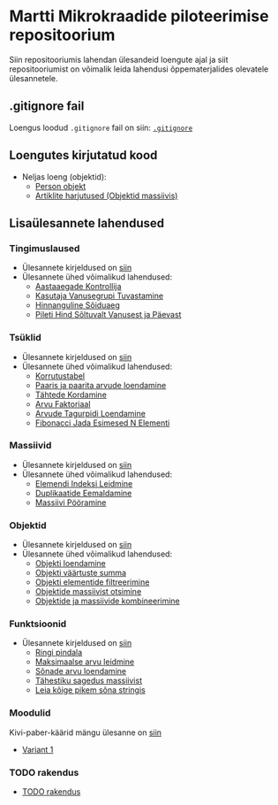 # Martti Mikrokraadide piloteerimise repositoorium

Siin repositooriumis lahendan ülesandeid loengute ajal ja siit repositooriumist on võimalik leida lahendusi õppematerjalides olevatele ülesannetele.

## .gitignore fail

Loengus loodud `.gitignore` fail on siin: [`.gitignore`](./.gitignore)

## Loengutes kirjutatud kood

- Neljas loeng (objektid):
  - [Person objekt](./lessons/Objects/person.js)
  - [Artiklite harjutused (Objektid massiivis)](lessons/Objects/articles.js)

## Lisaülesannete lahendused

### Tingimuslaused

- Ülesannete kirjeldused on [siin](https://github.com/HK-Mikrokraadid/Veebiarendus/blob/c86b703e96f46deb8f6a2b07f23b0fac82df2b3b/Subjects/Programming-Basics/Topics/Conditionals/Exercises.md)
- Ülesannete ühed võimalikud lahendused:
  - [Aastaaegade Kontrollija](./solutions/Conditionals/season.js)
  - [Kasutaja Vanusegrupi Tuvastamine](./solutions/Conditionals/ageGroup.js)
  - [Hinnanguline Sõiduaeg](./solutions/Conditionals/traffic.js)
  - [Pileti Hind Sõltuvalt Vanusest ja Päevast](./solutions/Conditionals/ticket.js)

### Tsüklid

- Ülesannete kirjeldused on [siin](https://github.com/HK-Mikrokraadid/Veebiarendus/blob/c86b703e96f46deb8f6a2b07f23b0fac82df2b3b/Subjects/Programming-Basics/Topics/Loops/Exercises.md)
- Ülesannete ühed võimalikud lahendused:
  - [Korrutustabel](./solutions/Loops/multiplication.js)
  - [Paaris ja paarita arvude loendamine](./solutions/Loops/oddEven.js)
  - [Tähtede Kordamine](./solutions/Loops/hello.js)
  - [Arvu Faktoriaal](./solutions/Loops/factorial.js)
  - [Arvude Tagurpidi Loendamine](./solutions/Loops/backward.js)
  - [Fibonacci Jada Esimesed N Elementi](./solutions/Loops/fibonacci.js)

### Massiivid

- Ülesannete kirjeldused on [siin](https://github.com/HK-Mikrokraadid/Veebiarendus/blob/c86b703e96f46deb8f6a2b07f23b0fac82df2b3b/Subjects/Programming-Basics/Topics/Data-Structures/Exercises-Arrays.md)
- Ülesannete ühed võimalikud lahendused:
  - [Elemendi Indeksi Leidmine](./solutions/Arrays/index.js)
  - [Duplikaatide Eemaldamine](./solutions/Arrays/duplicates.js)
  - [Massiivi Pööramine](./solutions/Arrays/reverse.js)

### Objektid

- Ülesannete kirjeldused on [siin](https://github.com/HK-Mikrokraadid/Veebiarendus/blob/main/Subjects/Programming-Basics/Topics/Data-Structures/Exercises-Objects.md)
- Ülesannete ühed võimalikud lahendused:
  - [Objekti loendamine](./solutions/Objects/countingKeys.js)
  - [Objekti väärtuste summa](./solutions/Objects/sumOfValues.js)
  - [Objekti elementide filtreerimine](./solutions/Objects/filterValues.js)
  - [Objektide massiivist otsimine](./solutions/Objects/filterObjectFromArray.js)
  - [Objektide ja massiivide kombineerimine](./solutions/Objects/objectsAndArrays.js)

### Funktsioonid

- Ülesannete kirjeldused on [siin](https://github.com/HK-Mikrokraadid/Veebiarendus/blob/main/Subjects/Programming-Basics/Topics/Functions/Exercises.md)
  - [Ringi pindala](./solutions/Functions/circleArea.js)
  - [Maksimaalse arvu leidmine](./solutions/Functions/maxNumber.js)
  - [Sõnade arvu loendamine](./solutions/Functions/countWords.js)
  - [Tähestiku sagedus massiivist](./solutions/Functions/letterFrequencyInWords.js)
  - [Leia kõige pikem sõna stringis](./solutions/Functions/longestWordInString.js)

### Moodulid

Kivi-paber-käärid mängu ülesanne on [siin](https://github.com/HK-Mikrokraadid/Veebiarendus/blob/main/Subjects/Programming-Basics/Topics/Modules-Third-Party/Exercises.md)

- [Variant 1](https://github.com/HK-Mikrokraadid/Martti/tree/02186007cf910654bad0aa69edb8d9b7f789be3c/solutions/Rock-Paper-Scissors)

### TODO rakendus

- [TODO rakendus](./solutions/TODO/README.md)
